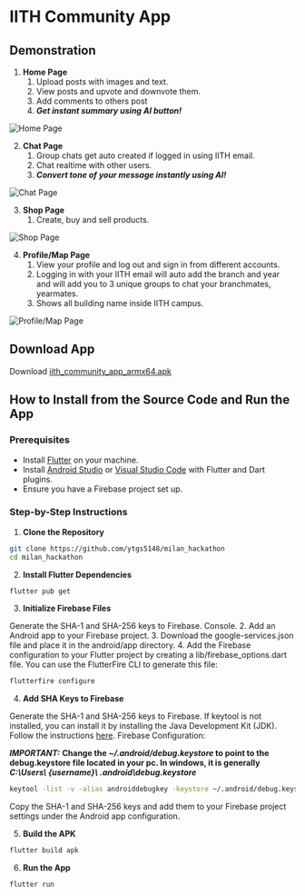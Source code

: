 # IITH Community App

## Demonstration
1. **Home Page**
    1. Upload posts with images and text.
    2. View posts and upvote and downvote them.
    3. Add comments to others post
    4. ***Get instant summary using AI button!***

![Home Page](https://i.ibb.co/QJc6D1x/collage1.jpg)

2. **Chat Page**
    1. Group chats get auto created if logged in using IITH email.
    2. Chat realtime with other users.
    3. ***Convert tone of your message instantly using AI!***

![Chat Page](https://i.ibb.co/b7HC9Np/collage1-1.jpg)

3. **Shop Page**
    1. Create, buy and sell products.

![Shop Page](https://i.ibb.co/Jdg8qL8/collage1-2.jpg)

4. **Profile/Map Page**
    1. View your profile and log out and sign in from different accounts.
    2. Logging in with your IITH email will auto add the branch and year and will add you to 3 unique groups to chat your branchmates, yearmates.
    3. Shows all building name inside IITH campus.

![Profile/Map Page](https://i.ibb.co/s1dR1Xc/collage1-3.jpg)

## Download App
Download [iith_community_app_armx64.apk](https://github.com/ytgs5148/milan_hackathon/releases/tag/v1.0.0)

## How to Install from the Source Code and Run the App

### Prerequisites
- Install [Flutter](https://flutter.dev/docs/get-started/install) on your machine.
- Install [Android Studio](https://developer.android.com/studio) or [Visual Studio Code](https://code.visualstudio.com/) with Flutter and Dart plugins.
- Ensure you have a Firebase project set up.

### Step-by-Step Instructions

1. **Clone the Repository**
```sh
git clone https://github.com/ytgs5148/milan_hackathon
cd milan_hackathon
```

2. **Install Flutter Dependencies**
```sh
flutter pub get
```

3. **Initialize Firebase Files**

Generate the SHA-1 and SHA-256 keys to Firebase. Console.
    2. Add an Android app to your Firebase project.
    3. Download the google-services.json file and place it in the android/app directory.
    4. Add the Firebase configuration to your Flutter project by creating a lib/firebase_options.dart file. You can use the FlutterFire CLI to generate this file:

```sh
flutterfire configure
```

4. **Add SHA Keys to Firebase**

Generate the SHA-1 and SHA-256 keys to Firebase. If keytool is not installed, you can install it by installing the Java Development Kit (JDK). Follow the instructions [here](https://www.oracle.com/java/technologies/javase-jdk11-downloads.html).
Firebase Configuration:

***IMPORTANT:*** **Change the _~/.android/debug.keystore_ to point to the debug.keystore file located in your pc. In windows, it is generally _C:\Users\ {username}\ .android\debug.keystore_**
```sh
keytool -list -v -alias androiddebugkey -keystore ~/.android/debug.keystore
```

Copy the SHA-1 and SHA-256 keys and add them to your Firebase project settings under the Android app configuration.

5. **Build the APK**
```sh
flutter build apk
```

6. **Run the App**
```sh
flutter run
```